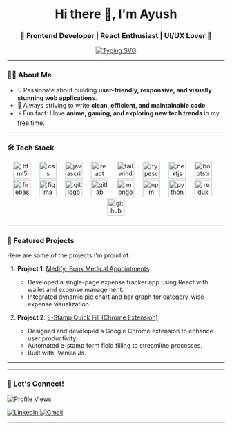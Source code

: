 <h1 align="center">Hi there 👋, I'm Ayush</h1>
<h3 align="center">🚀 Frontend Developer | React Enthusiast | UI/UX Lover 🚀</h3>

<p align="center">
  <a href="https://github.com/erayushs">
    <img src="https://readme-typing-svg.demolab.com?font=Fira+Code&pause=1000&color=22D3EE&center=true&vCenter=true&width=435&lines=Welcome+to+my+GitHub+Profile!;Let's+build+something+awesome!+%F0%9F%9A%80" alt="Typing SVG" />
  </a>
</p>

---

### 👨‍💻 About Me
- 💡 Passionate about building **user-friendly, responsive, and visually stunning web applications**.
- 🎯 Always striving to write **clean, efficient, and maintainable code**.
- ⚡ Fun fact: I love **anime, gaming, and exploring new tech trends** in my free time.

---

### 🛠️ Tech Stack
<div align="center">
  <img src="https://cdn.jsdelivr.net/gh/devicons/devicon/icons/html5/html5-original.svg" height="40" alt="html5 logo"  />
  <img width="12" />
  <img src="https://cdn.jsdelivr.net/gh/devicons/devicon/icons/css3/css3-original.svg" height="40" alt="css logo"  />
  <img width="12" />
  <img src="https://cdn.jsdelivr.net/gh/devicons/devicon/icons/javascript/javascript-original.svg" height="40" alt="javascript logo"  />
  <img width="12" />
  <img src="https://cdn.jsdelivr.net/gh/devicons/devicon/icons/react/react-original.svg" height="40" alt="react logo"  />
  <img width="12" />
  <img src="https://cdn.simpleicons.org/tailwindcss/06B6D4" height="40" alt="tailwindcss logo"  />
  <img width="12" />
  <img src="https://cdn.jsdelivr.net/gh/devicons/devicon/icons/typescript/typescript-original.svg" height="40" alt="typescript logo"  />
  <img width="12" />
  <img src="https://cdn.jsdelivr.net/gh/devicons/devicon/icons/nextjs/nextjs-original.svg" height="40" alt="nextjs logo"  />
  <img width="12" />
  <img src="https://cdn.jsdelivr.net/gh/devicons/devicon/icons/bootstrap/bootstrap-original.svg" height="40" alt="bootstrap logo"  />
  <img width="12" />
  <img src="https://cdn.jsdelivr.net/gh/devicons/devicon/icons/firebase/firebase-plain.svg" height="40" alt="firebase logo"  />
  <img width="12" />
  <img src="https://cdn.jsdelivr.net/gh/devicons/devicon/icons/figma/figma-original.svg" height="40" alt="figma logo"  />
  <img width="12" />
  <img src="https://cdn.jsdelivr.net/gh/devicons/devicon/icons/git/git-original.svg" height="40" alt="git logo"  />
  <img width="12" />
  <img src="https://cdn.jsdelivr.net/gh/devicons/devicon/icons/gitlab/gitlab-original.svg" height="40" alt="gitlab logo"  />
  <img width="12" />
  <img src="https://cdn.jsdelivr.net/gh/devicons/devicon/icons/mongodb/mongodb-original.svg" height="40" alt="mongodb logo"  />
  <img width="12" />
  <img src="https://cdn.jsdelivr.net/gh/devicons/devicon/icons/npm/npm-original-wordmark.svg" height="40" alt="npm logo"  />
  <img width="12" />
  <img src="https://cdn.jsdelivr.net/gh/devicons/devicon/icons/python/python-original.svg" height="40" alt="python logo"  />
  <img width="12" />
  <img src="https://cdn.jsdelivr.net/gh/devicons/devicon/icons/redux/redux-original.svg" height="40" alt="redux logo"  />
  <img width="12" />
  <img src="https://cdn.jsdelivr.net/gh/devicons/devicon/icons/github/github-original.svg" height="40" alt="github logo"  />
</div>

###

---

### 🚀 Featured Projects
Here are some of the projects I'm proud of:

1. **Project 1**: [Medify: Book Medical Appointments](https://github.com/erayushs/Medify)   
   - Developed a single-page expense tracker app using React with wallet and expense management.  
   - Integrated dynamic pie chart and bar graph for category-wise expense visualization. 

2. **Project 2**: [E-Stamp Quick Fill (Chrome Extension)](https://chromewebstore.google.com/detail/e-stamp-quick-fill/egepealofikdhklcejoifajhajekhfnj?hl=en)  
   - Designed and developed a Google Chrome extension to enhance user productivity.
   - Automated e-stamp form field filling to streamline processes. 
   - Built with: Vanilla Js. 

---
<!-- 
### 📈 GitHub Stats
<p align="center">
  <img src="https://github-readme-stats.vercel.app/api?username=erayushs&show_icons=true&theme=radical" alt="GitHub Stats" />
  <img src="https://github-readme-streak-stats.herokuapp.com/?user=erayushs&theme=radical" alt="GitHub Streak" />
</p>
-->

---

### 🌟 Let's Connect!
<div>
<p align="left"><img src="https://komarev.com/ghpvc/?username=erayushs&label=Profile%20Views&color=blue&style=flat" alt="Profile Views" /></div>
  <a href="https://www.linkedin.com/in/erayushsingh/">
    <img src="https://img.shields.io/badge/LinkedIn-0077B5?style=for-the-badge&logo=linkedin&logoColor=white" alt="LinkedIn" />
  </a>
  <a href="mailto:[iamayushvs@gmail.com]">
    <img src="https://img.shields.io/badge/Gmail-D14836?style=for-the-badge&logo=gmail&logoColor=white" alt="Gmail" />
  </a>
</p>

---
<!-- 
### 💻 Coding Activity
<p align="center">
  <img src="https://github-readme-activity-graph.vercel.app/graph?username=erayushs&theme=react-dark" alt="GitHub Activity Graph" />
</p>


---

<p align="center">
  <img src="https://komarev.com/ghpvc/?username=erayushs&label=Profile%20Views&color=blue&style=flat" alt="Profile Views" />
</p>


<img src="https://raw.githubusercontent.com/maurodesouza/maurodesouza/output/snake.svg" alt="Snake animation" />

-->
